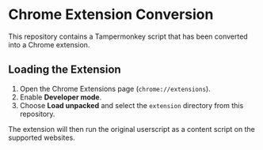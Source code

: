 # Chrome Extension Conversion

This repository contains a Tampermonkey script that has been converted into a Chrome extension.

## Loading the Extension
1. Open the Chrome Extensions page (`chrome://extensions`).
2. Enable **Developer mode**.
3. Choose **Load unpacked** and select the `extension` directory from this repository.

The extension will then run the original userscript as a content script on the supported websites.

